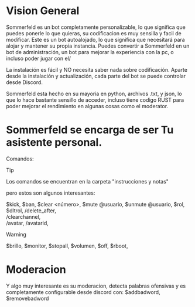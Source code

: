 # Vision General
Sommerfeld es un bot completamente personalizable, lo que significa que puedes ponerle lo que quieras, su codificacion es muy sensilla y facil de modificar. Este es un bot autoalojado, lo que significa que necesitará para alojar y mantener su propia instancia. Puedes convertir a Sommerfeld en un bot de administración, un bot para mejorar la experiencia con la pc, o incluso poder jugar con el/

La instalación es fácil y NO necesita saber nada sobre codificación. Aparte desde la instalación y actualización, cada parte del bot se puede controlar desde Discord.

Sommerfeld esta hecho en su mayoria en python, archivos .txt, y json, lo que lo hace bastante sensillo de acceder, incluso tiene codigo RUST para poder mejorar el rendimiento en algunas cosas como el moderator.

Sommerfeld se encarga de ser Tu asistente personal.
=======
 Comandos:
 >[!TIP]
 >Los comandos se encuentran en la carpeta "instrucciones y notas"

pero estos son algunos interesantes:

$kick,
$ban,
$clear <número>,
$mute @usuario,
$unmute @usuario,
$rol,
$dltrol,
/delete_after,  
/clearchannel,  
/avatar,
/avatarid,

>[!WARNING]
$brillo,
$monitor,
$stopall,
$volumen,
$off,
$rboot,

# Moderacion
Y algo muy interesante es su moderacion, detecta palabras ofensivas y es completamente configurable desde discord con:
$addbadword,
$removebadword